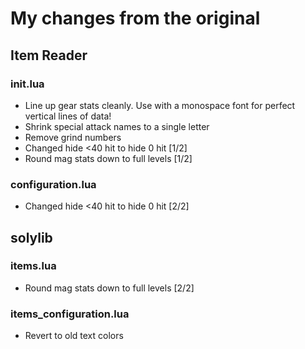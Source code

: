 # My changes from the original

## Item Reader
### init.lua
* Line up gear stats cleanly. Use with a monospace font for perfect vertical lines of data!
* Shrink special attack names to a single letter
* Remove grind numbers
* Changed hide <40 hit to hide 0 hit [1/2]
* Round mag stats down to full levels [1/2]
### configuration.lua
* Changed hide <40 hit to hide 0 hit [2/2]

## solylib
### items.lua
* Round mag stats down to full levels [2/2]
### items_configuration.lua
* Revert to old text colors
